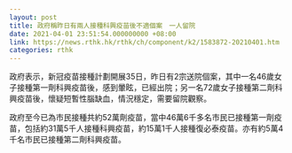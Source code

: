 ```yaml
---
layout: post
title: 政府稱昨日有兩人接種科興疫苗後不適個案　一人留院
date: 2021-04-01 23:51:54.000000000 +08:00
link: https://news.rthk.hk/rthk/ch/component/k2/1583872-20210401.htm
categories: rthk
---
```


政府表示，新冠疫苗接種計劃開展35日，昨日有2宗送院個案，其中一名46歲女子接種第一劑科興疫苗後，感到暈眩，已經出院；另一名72歲女子接種第二劑科興疫苗後，懷疑短暫性腦缺血，情況穩定，需要留院觀察。

政府至今已為市民接種共約52萬劑疫苗，當中46萬6千多名市民已接種第一劑疫苗，包括約31萬5千人接種科興疫苗，約15萬1千人接種復必泰疫苗。亦有約5萬4千名市民已接種第二劑科興疫苗。
